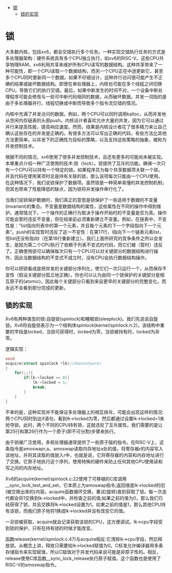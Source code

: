 -   [锁](#锁)
    -   [锁的实现](#锁的实现)

# 锁

大多数内核，包括xv6，都会交错执行多个任务。一种实现交错执行任务的方式是多处理器架构：硬件系统具有多个CPU独立执行，如xv6的RISC-V。这些CPU共享物理RAM，xv6利用共享来维护所有CPU读写的数据结构。这种共享带来了一种可能性，即一个CPU读取一个数据结构，而另一个CPU正在中途更新它，甚至多个CPU同时更新同一个数据。如果不仔细设计，这种并行访问很可能产生不正确的结果或破坏数据结构。即使在单处理器上，内核也可能在多个线程之间切换CPU，导致它们的执行交错。最后，如果中断发生的时间不对，一个设备中断处理程序可能会修改与一些可中断代码相同的数据，从而破坏数据。并发一词指的是由于多处理器并行、线程切换或中断而导致多个指令流交错的情况。

内核中充满了并发访问的数据。例如，两个CPU可以同时调用kalloc，从而并发地从空闲内存链表的头部push。内核设计者喜欢允许大量的并发，因为它可以通过并行来提高性能，提高响应速度。然而，结果是内核设计者花了很多精力来让自己确认这些存在的并发是正确的。有很多方法可以写出正确的代码，有些方法比其他方法更简单。以并发下的正确性为目标的策略，以及支持这些策略的抽象，被称为并发控制技术。

根据不同的情况，xv6使用了很多并发控制技术，且还有更多的可能尚未被实现。本章重点介绍一种广泛使用的技术:锁（lock）。锁提供了互斥的功能，确保一次只有一个CPU可以持有一个特定的锁。如果程序员为每个共享数据项关联一个锁，并且代码在使用某项时总是持有关联的锁，那么该项每次只能由一个CPU使用。在这种情况下，我们说锁保护了数据项。虽然锁是一种简单易懂的并发控制机制，但其也带来了性能降低的缺点，因为锁将并发操作串行化了。

当我们说锁保护数据时，我们真正的意思是锁保护了一些适用于数据的不变量(invariant)的集合。不变量是数据结构的属性，这些属性在不同的操作中得到维护。通常情况下，一个操作的正确行为取决于操作开始时的不变量是否为真。操作可能会暂时违反不变量，但在结束前必须重新建立不变量。例如，在链表中，不变性是："list指向列表中的第一个元素，并且每个元素的下一个字段指向下一个元素"。push的实现暂时违反了这一不变性：在第17行，l指向下一个链表元素list，但list还没有指向l（在第18行重新建立）。我们上面所研究的竞争条件之所以会发生，是因为第二个CPU执行了依赖于列表不变式的代码，而它们被（暂时）违反了。正确使用锁可以确保每次只有一个CPU可以对关键部分的数据结构进行操作，因此当数据结构的不变式不成立时，没有CPU会执行数据结构操作。

你可以把锁看成是把并发的关键部分序列化，使它们一次只运行一个，从而保存不变性（假设关键部分孤立地正确）。你也可以认为由同一个锁保护的关键部分是相互原子的(atomic)，因此每个关键部分只看到来自更早的关键部分的完整变化，而永远不会看到部分完成的更新。

## 锁的实现

Xv6有两种类型的锁:自旋锁(spinlock)和睡眠锁(sleeplock)。我们先说说自旋锁。Xv6将自旋锁表示为一个结构体spinlock(kernel/spinlock.h:2)。该结构中重要的字段是locked，当锁可获得时，locked为零，当锁被持有时，locked为非零。

逻辑实现：

``` c
void
acquire(struct spinlock *lk)//doesnotwork!
{
    for(;;){
        if(lk->locked == 0){
            lk->locked = 1;
            break;
        }
    }
}
```

不幸的是，这种实现并不能保证多处理器上的相互排斥。可能会出现这样的情况:两个CPU同时到达if语句，看到lk-\>locked为零，然后都通过设置lk-\>locked=1来抢夺锁。此时，两个不同的CPU持有锁，这就违反了互斥属性。我们需要的是让第25行和第26行作为一个原子(即不可分割)步骤来执行。

由于锁被广泛使用，多核处理器通常提供了一些原子版的指令。在RISC-V上，这条指令是amoswapr,a。amoswap读取内存地址a处的值，将寄存器r的内容写入该地址，并将其读取的值放入r中，也就是说，它将寄存器的内容和内存地址进行了交换。它原子地执行这个序列，使用特殊的硬件来防止任何其他CPU使用读和写之间的内存地址。

Xv6的acquire(kernel/spinlock.c:22使用了可移植的C库调用\_\_sync_lock_test_and_set，它本质上为amoswap指令;返回值是lk-\>locked的旧(被交换出来的)内容。acquire函数循环交换，重试(旋转)直到获取了锁。每一次迭代都会将1交换到lk-\>locked中，并检查之前的值;如果之前的值为0，那么我们已经获得了锁，并且交换将lk-\>locked设置为1。如果之前的值是1，那么其他CPU持有该锁，而我们原子地将1换成lk-\>locked并没有改变它的值。

一旦锁被获取，acquire就会记录获取该锁的CPU，这方便调试。lk-\>cpu字段受到锁的保护，只有在持有锁的时候才能改变。

函数release(kernel/spinlock.c:47)与acquire相反:它清除lk-\>cpu字段，然后释放锁。从概念上讲，释放只需要给lk-\>locked赋值为0。C标准允许编译器用多条存储指令来实现赋值，所以C赋值对于并发代码来说可能是非原子性的。相反，release使用C库函数\_\_sync_lock_release执行原子赋值。这个函数也是使用了RISC-V的amoswap指令。
